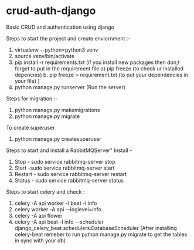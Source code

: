 # crud-auth-django

Basic CRUD and authentication using django

Steps to start the project and create enviornment :-

1. virtualenv --python=python3 venv
2. source venv/bin/activate
3. pip install -r requirements.txt
   (if you install new packages then don;t forget to put in the requirement file
   a) pip freeze (to check ur installed depencies)
   b. pip freeze > requirement.txt (to put your dependencies in your file)
   )
4. python manage.py runserver (Run the server)

Steps for migration :-

1. python manage.py makemigrations
2. python manage.py migrate

To create superuser

1.  python manage.py createsuperuser

Steps to start and install a RabbitMQServer"
Install -

1. Stop - sudo service rabbitmq-server stop
2. Start -sudo service rabbitmq-server start
3. Restart - sudo service rabbitmq-server restart
4. Status - sudo service rabbitmq-server status

Steps to start celery and check :

1. celery -A api worker -l beat -l info
2. celery worker -A api --loglevel=info
3. celery -A api flower
4. celery -A api beat -l info --scheduler django_celery_beat.schedulers:DatabaseScheduler
   (After installing celery-beat remeber to run python manage.py migrate to get the tables in sync with your db)
